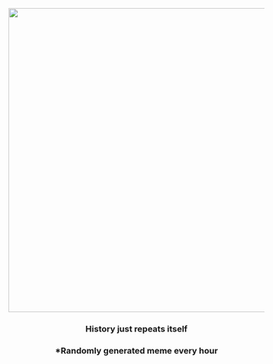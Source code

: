 <p align="center">
        <img src="https://i.redd.it/eh38ae2o21791.jpg" width="600" height="600">
        </p>
        <h3 align="center">History just repeats itself</h3>
        <h3 align="center">*Randomly generated meme every hour</h3>
    